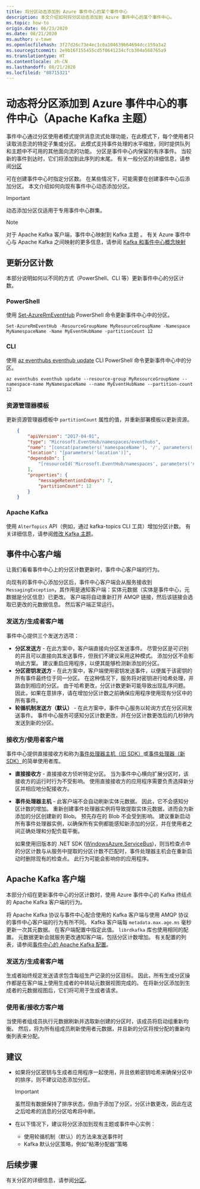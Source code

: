 ```yaml
---
title: 将分区动态添加到 Azure 事件中心的某个事件中心
description: 本文介绍如何将分区动态添加到 Azure 事件中心的某个事件中心。
ms.topic: how-to
origin.date: 06/23/2020
ms.date: 08/21/2020
ms.author: v-tawe
ms.openlocfilehash: 3f27d26c73e4ec1c0a104639b64694dcc159a3a2
ms.sourcegitcommit: 2e9b16f155455cd5f0641234cfcb304a568765a9
ms.translationtype: HT
ms.contentlocale: zh-CN
ms.lasthandoff: 08/21/2020
ms.locfileid: "88715321"
---
```

# <a name="dynamically-add-partitions-to-an-event-hub-apache-kafka-topic-in-azure-event-hubs"></a>动态将分区添加到 Azure 事件中心的事件中心（Apache Kafka 主题）
事件中心通过分区使用者模式提供消息流式处理功能，在此模式下，每个使用者只读取消息流的特定子集或分区。 此模式支持事件处理的水平缩放，同时提供队列和主题中不可用的其他面向流的功能。 分区是事件中心内保留的有序事件。 当较新的事件到达时，它们将添加到此序列的末尾。 有关一般分区的详细信息，请参阅[分区](event-hubs-scalability.md#partitions)

可在创建事件中心时指定分区数。 在某些情况下，可能需要在创建事件中心后添加分区。 本文介绍如何向现有事件中心动态添加分区。 

> [!IMPORTANT]
> 动态添加分区仅适用于专用事件中心群集。

> [!NOTE]
> 对于 Apache Kafka 客户端，事件中心映射到 Kafka 主题 。 有关 Azure 事件中心与 Apache Kafka 之间映射的更多信息，请参阅 [Kafka 和事件中心概念映射](event-hubs-for-kafka-ecosystem-overview.md#kafka-and-event-hub-conceptual-mapping)


## <a name="update-the-partition-count"></a>更新分区计数
本部分说明如何以不同的方式（PowerShell、CLI 等）更新事件中心的分区计数。

### <a name="powershell"></a>PowerShell
使用 [Set-AzureRmEventHub](https://docs.microsoft.com/powershell/module/azurerm.eventhub/Set-AzureRmEventHub?view=azurermps-6.13.0) PowerShell 命令更新事件中心中的分区。 

```azurepowershell
Set-AzureRmEventHub -ResourceGroupName MyResourceGroupName -Namespace MyNamespaceName -Name MyEventHubName -partitionCount 12
```

### <a name="cli"></a>CLI
使用 [az eventhubs eventhub update](/cli/eventhubs/eventhub?view=azure-cli-latest#az-eventhubs-eventhub-update) CLI PowerShell 命令更新事件中心中的分区。 

```azurecli
az eventhubs eventhub update --resource-group MyResourceGroupName --namespace-name MyNamespaceName --name MyEventHubName --partition-count 12
```

### <a name="resource-manager-template"></a>资源管理器模板
更新资源管理器模板中 `partitionCount` 属性的值，并重新部署模板以更新资源。 

```json
    {
        "apiVersion": "2017-04-01",
        "type": "Microsoft.EventHub/namespaces/eventhubs",
        "name": "[concat(parameters('namespaceName'), '/', parameters('eventHubName'))]",
        "location": "[parameters('location')]",
        "dependsOn": [
            "[resourceId('Microsoft.EventHub/namespaces', parameters('namespaceName'))]"
        ],
        "properties": {
            "messageRetentionInDays": 7,
            "partitionCount": 12
        }
    }
```

### <a name="apache-kafka"></a>Apache Kafka
使用 `AlterTopics` API（例如，通过 kafka-topics CLI 工具）增加分区计数。 有关详细信息，请参阅[修改 Kafka 主题](http://kafka.apache.org/documentation/#basic_ops_modify_topic)。 

## <a name="event-hubs-clients"></a>事件中心客户端
让我们看看事件中心上的分区计数更新时，事件中心客户端的行为。 

向现有的事件中心添加分区后，事件中心客户端会从服务接收到 `MessagingException`，其作用是通知客户端：实体元数据（实体是事件中心，元数据是分区信息）已更改。 客户端将自动重新打开 AMQP 链接，然后该链接会选取已更改的元数据信息。 然后客户端正常运行。

### <a name="senderproducer-clients"></a>发送方/生成者客户端
事件中心提供三个发送方选项：

- **分区发送方** - 在此方案中，客户端直接向分区发送事件。 尽管分区是可识别的并且可以直接向其发送事件，但我们不建议采用这种模式。 添加分区不会影响此方案。 建议重启应用程序，以便其能够检测新添加的分区。 
- **分区密钥发送方** - 在此方案中，客户端使用密钥发送事件，以便属于该密钥的所有事件最终位于同一分区。 在这种情况下，服务将对密钥进行哈希处理，并路由到相应的分区。 由于哈希更改，分区计数更新可能导致出现乱序问题。 因此，如果在意排序，请在增加分区计数之前确保应用程序使用现有分区中的所有事件。
- **轮循机制发送方（默认）** - 在此方案中，事件中心服务以轮询方式在分区间发送事件。 事件中心服务可感知分区计数更改，并在分区计数更改后的几秒钟内发送到新的分区。

### <a name="receiverconsumer-clients"></a>接收方/使用者客户端
事件中心提供直接接收方和称为[事件处理器主机（旧 SDK）](event-hubs-event-processor-host.md)或[事件处理器（新 SDK）](event-processor-balance-partition-load.md)的简单使用者库。

- **直接接收方** - 直接接收方侦听特定分区。 当为事件中心横向扩展分区时，该接收方的运行时行为不受影响。 使用直接接收方的应用程序需要负责选择新分区并相应地分配接收方。
- **事件处理器主机** - 此客户端不会自动刷新实体元数据。 因此，它不会感知分区计数的增加。 重新创建事件处理器实例将导致提取实体元数据，进而会为新添加的分区创建新的 Blob。 预先存在的 Blob 不会受到影响。 建议重新启动所有事件处理器实例，以确保所有实例都能感知新添加的分区，并在使用者之间正确处理和分配负载平衡。

    如果使用旧版本的 .NET SDK ([WindowsAzure.ServiceBus](https://www.nuget.org/packages/WindowsAzure.ServiceBus/))，则当检查点中的分区计数与从服务中提取的分区计数不匹配时，事件处理器主机会在重新启动时删除现有的检查点。 此行为可能会影响你的应用程序。 

## <a name="apache-kafka-clients"></a>Apache Kafka 客户端
本部分介绍在更新事件中心的分区计数时，使用 Azure 事件中心的 Kafka 终结点的 Apache Kafka 客户端的行为。 

将 Apache Kafka 协议与事件中心配合使用的 Kafka 客户端与使用 AMQP 协议的事件中心客户端的行为有所不同。 Kafka 客户端每 `metadata.max.age.ms` 毫秒更新一次其元数据。 在客户端配置中指定此值。 `librdkafka` 库也使用相同的配置。 元数据更新会就服务更改通知客户端，包括分区计数增加。 有关配置的列表，请参阅[事件中心的 Apache Kafka 配置](apache-kafka-configurations.md)。

### <a name="senderproducer-clients"></a>发送方/生成者客户端
生成者始终规定发送请求包含每组生产记录的分区目标。 因此，所有生成分区操作都是在客户端上使用生成者的中转站元数据视图完成的。 在将新分区添加到生成者的元数据视图后，它们将可用于生成者请求。

### <a name="consumerreceiver-clients"></a>使用者/接收方客户端
当使用者组成员执行元数据刷新并选取新创建的分区时，该成员将启动组重新均衡。 然后，将为所有组成员刷新使用者元数据，并且新的分区将按分配的重新均衡列表来分配。

## <a name="recommendations"></a>建议

- 如果将分区密钥与生成者应用程序一起使用，并且依赖密钥哈希来确保分区中的排序，则不建议动态添加分区。 

    > [!IMPORTANT]
    > 虽然现有数据保持了排序状态，但由于添加了分区，分区计数更改，因此在这之后哈希的消息的分区哈希将中断。
- 在以下情况下，建议将分区添加到现有主题或事件中心实例：
    - 使用轮循机制（默认）的方法来发送事件时
     - Kafka 默认分区策略，例如“粘滞分配器”策略


## <a name="next-steps"></a>后续步骤
有关分区的详细信息，请参阅[分区](event-hubs-scalability.md#partitions)。

